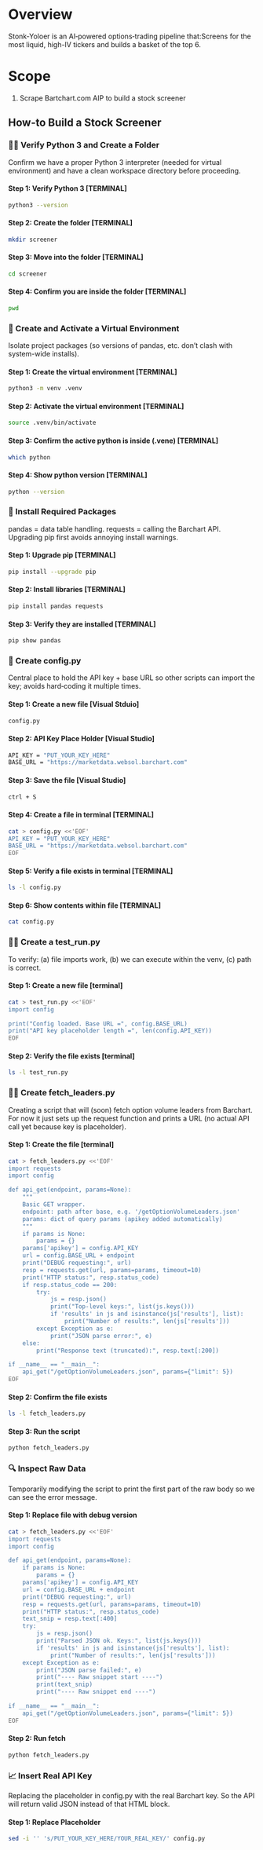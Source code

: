 # Overview
Stonk‑Yoloer is an AI‑powered options‑trading pipeline that:Screens for the most liquid, high-IV tickers and builds a basket of the top 6.    

#  Scope
1. Scrape Bartchart.com AIP to build a stock screener 

## How-to Build a Stock Screener

### 🕵️‍♂️ Verify Python 3 and Create a Folder 
Confirm we have a proper Python 3 interpreter (needed for virtual environment) and have a clean workspace directory before proceeding.

#### Step 1: Verify Python 3 [TERMINAL]

````bash
python3 --version
````

#### Step 2: Create the folder [TERMINAL]
````bash
mkdir screener
````

#### Step 3: Move into the folder [TERMINAL]

````bash
cd screener
````

#### Step 4: Confirm you are inside the folder [TERMINAL]

````bash
pwd
````

### 🧱 Create and Activate a Virtual Environment 
Isolate project packages (so versions of pandas, etc. don’t clash with system-wide installs).

#### Step 1: Create the virtual environment [TERMINAL]

````bash
python3 -m venv .venv
````

#### Step 2: Activate the virtual environment [TERMINAL]

````bash
source .venv/bin/activate
````

#### Step 3: Confirm the active python is inside (.vene) [TERMINAL]

````bash
which python
````

#### Step 4: Show python version [TERMINAL]

````bash
python --version
````

### 🤖 Install Required Packages 
pandas = data table handling.
requests = calling the Barchart API.
Upgrading pip first avoids annoying install warnings.

#### Step 1: Upgrade pip [TERMINAL]

````bash
pip install --upgrade pip
````

#### Step 2: Install libraries [TERMINAL]

````bash
pip install pandas requests
````

#### Step 3: Verify they are installed [TERMINAL]

````bash
pip show pandas
````

### 📂 Create config.py 
Central place to hold the API key + base URL so other scripts can import the key; avoids hard‑coding it multiple times.

#### Step 1: Create a new file [Visual Stduio]

````bash
config.py
````

#### Step 2: API Key Place Holder [Visual Studio]

````bash
API_KEY = "PUT_YOUR_KEY_HERE"
BASE_URL = "https://marketdata.websol.barchart.com"
````

#### Step 3: Save the file [Visual Studio]

````bash
ctrl + S
````

#### Step 4: Create a file in terminal [TERMINAL]

````bash
cat > config.py <<'EOF'
API_KEY = "PUT_YOUR_KEY_HERE"
BASE_URL = "https://marketdata.websol.barchart.com"
EOF
````

#### Step 5: Verify a file exists in terminal [TERMINAL]

````bash
ls -l config.py
````

#### Step 6: Show contents within file [TERMINAL]

````bash
cat config.py
````

### 🏃‍♂️ Create a test_run.py 
To verify: (a) file imports work, (b) we can execute within the venv, (c) path is correct.


#### Step 1:  Create a new file [terminal]

````bash
cat > test_run.py <<'EOF'
import config

print("Config loaded. Base URL =", config.BASE_URL)
print("API key placeholder length =", len(config.API_KEY))
EOF
````

#### Step 2: Verify the file exists [terminal]

````bash
ls -l test_run.py
````

### 🧑‍💻 Create fetch_leaders.py
Creating a script that will (soon) fetch option volume leaders from Barchart. For now it just sets up the request function and prints a URL (no actual API call yet because key is placeholder).

#### Step 1: Create the file [terminal]

````bash
cat > fetch_leaders.py <<'EOF'
import requests
import config

def api_get(endpoint, params=None):
    """
    Basic GET wrapper.
    endpoint: path after base, e.g. '/getOptionVolumeLeaders.json'
    params: dict of query params (apikey added automatically)
    """
    if params is None:
        params = {}
    params['apikey'] = config.API_KEY
    url = config.BASE_URL + endpoint
    print("DEBUG requesting:", url)
    resp = requests.get(url, params=params, timeout=10)
    print("HTTP status:", resp.status_code)
    if resp.status_code == 200:
        try:
            js = resp.json()
            print("Top-level keys:", list(js.keys()))
            if 'results' in js and isinstance(js['results'], list):
                print("Number of results:", len(js['results']))
        except Exception as e:
            print("JSON parse error:", e)
    else:
        print("Response text (truncated):", resp.text[:200])

if __name__ == "__main__":
    api_get("/getOptionVolumeLeaders.json", params={"limit": 5})
EOF
````

#### Step 2: Confirm the file exists 

````bash
ls -l fetch_leaders.py
````

#### Step 3: Run the script

````bash
python fetch_leaders.py
````

### 🔍 Inspect Raw Data
Temporarily modifying the script to print the first part of the raw body so we can see the error message.

#### Step 1: Replace file with debug version

````bash
cat > fetch_leaders.py <<'EOF'
import requests
import config

def api_get(endpoint, params=None):
    if params is None:
        params = {}
    params['apikey'] = config.API_KEY
    url = config.BASE_URL + endpoint
    print("DEBUG requesting:", url)
    resp = requests.get(url, params=params, timeout=10)
    print("HTTP status:", resp.status_code)
    text_snip = resp.text[:400]
    try:
        js = resp.json()
        print("Parsed JSON ok. Keys:", list(js.keys()))
        if 'results' in js and isinstance(js['results'], list):
            print("Number of results:", len(js['results']))
    except Exception as e:
        print("JSON parse failed:", e)
        print("---- Raw snippet start ----")
        print(text_snip)
        print("---- Raw snippet end ----")

if __name__ == "__main__":
    api_get("/getOptionVolumeLeaders.json", params={"limit": 5})
EOF
````

#### Step 2: Run fetch 

````bash
python fetch_leaders.py
````


### 📈 Insert Real API Key
Replacing the placeholder in config.py with the real Barchart key.  So the API will return valid JSON instead of that HTML block.

#### Step 1: Replace Placeholder 

````bash
sed -i '' 's/PUT_YOUR_KEY_HERE/YOUR_REAL_KEY/' config.py
````









